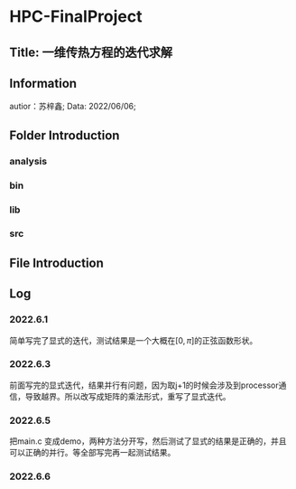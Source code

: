 # HPC-FinalProject
## Title: 一维传热方程的迭代求解
## Information
autior：苏梓鑫;
Data:   2022/06/06;
## Folder Introduction
### analysis
### bin
### lib
### src
## File Introduction

## Log
### 2022.6.1
简单写完了显式的迭代，测试结果是一个大概在$[0,\pi]$的正弦函数形状。
### 2022.6.3
前面写完的显式迭代，结果并行有问题，因为取j+1的时候会涉及到processor通信，导致越界。所以改写成矩阵的乘法形式，重写了显式迭代。
### 2022.6.5
把main.c 变成demo，两种方法分开写，然后测试了显式的结果是正确的，并且可以正确的并行。等全部写完再一起测试结果。
### 2022.6.6
